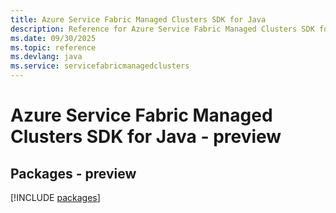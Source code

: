 ```yaml
---
title: Azure Service Fabric Managed Clusters SDK for Java
description: Reference for Azure Service Fabric Managed Clusters SDK for Java
ms.date: 09/30/2025
ms.topic: reference
ms.devlang: java
ms.service: servicefabricmanagedclusters
---
```

# Azure Service Fabric Managed Clusters SDK for Java - preview
## Packages - preview
[!INCLUDE [packages](service-fabric-managed-clusters-index.md)]